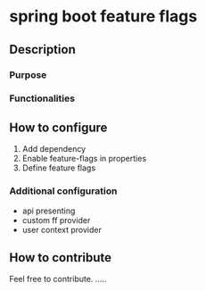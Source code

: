 # spring boot feature flags

## Description

### Purpose

### Functionalities

## How to configure

1. Add dependency
2. Enable feature-flags in properties
3. Define feature flags

### Additional configuration

- api presenting
- custom ff provider
- user context provider

## How to contribute

Feel free to contribute. .....
